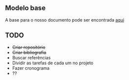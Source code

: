 ## Modelo base ##

A base para o nosso documento pode ser encontrada [aqui](http://www.inf.ufpr.br/aldri/disc/propostas/Eduardo_proposta.pdf)

## TODO ##

* <del>Criar repositório</del>
* <del>Criar bibliografia</del>
* Buscar referências
* Dividir as tarefas de cada um no projeto
* Fazer cronograma
* ??

